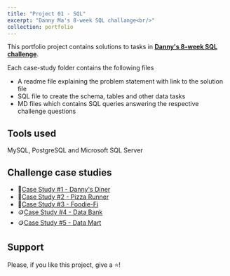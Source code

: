 ```yaml
---
title: "Project 01 - SQL"
excerpt: "Danny Ma's 8-week SQL challange<br/>"
collection: portfolio
---
```


This portfolio project contains solutions to tasks in **[Danny's 8-week SQL challenge](https://8weeksqlchallenge.com)**.

Each case-study folder contains the following files
- A readme file explaining the problem statement with link to the solution file
- SQL file to create the schema, tables and other data tasks
- MD files which contains SQL queries answering the respective challenge questions

## Tools used 
MySQL, PostgreSQL and Microsoft SQL Server

## Challenge case studies
* 🍜[Case Study #1 - Danny's Diner](https://github.com/Akama-EO/sql-portfolio-projects/tree/main/Case%20Study%20%231%20-%20Danny's%20Diner)
* 🍕[Case Study #2 - Pizza Runner](https://github.com/Akama-EO/sql-portfolio-projects/tree/main/Case%20Study%20%232%20-%20Pizza%20Runner)
* 🥑[Case Study #3 - Foodie-Fi](https://github.com/Akama-EO/sql-portfolio-projects/tree/main/Case%20Study%20%233%20-%20Foodie-Fi)
* 🪙[Case Study #4 - Data Bank](https://github.com/Akama-EO/sql-portfolio-projects/tree/main/Case%20Study%20%234%20-%20Data%20Bank)
* 🪙[Case Study #5 - Data Mart](https://github.com/Akama-EO/sql-portfolio-projects/tree/main/Case%20Study%20%235%20-%20Data%20Mart)

## Support
Please, if you like this project, give a ⭐️!
